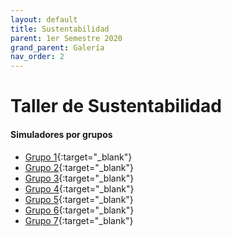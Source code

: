 ```yaml
---
layout: default
title: Sustentabilidad
parent: 1er Semestre 2020
grand_parent: Galería
nav_order: 2
---
```


# Taller de Sustentabilidad


#### Simuladores por grupos

- [Grupo 1](http://udesa.cristianreynaga.com/simuladorlab/2020/1semestre/sustentabilidad/grupo1.html){:target="_blank"}
- [Grupo 2](http://udesa.cristianreynaga.com/simuladorlab/2020/1semestre/sustentabilidad/grupo2.html){:target="_blank"}
- [Grupo 3](http://udesa.cristianreynaga.com/simuladorlab/2020/1semestre/sustentabilidad/grupo3.html){:target="_blank"}
- [Grupo 4](http://udesa.cristianreynaga.com/simuladorlab/2020/1semestre/sustentabilidad/grupo4.html){:target="_blank"}
- [Grupo 5](http://udesa.cristianreynaga.com/simuladorlab/2020/1semestre/sustentabilidad/grupo5.html){:target="_blank"}
- [Grupo 6](http://udesa.cristianreynaga.com/simuladorlab/2020/1semestre/sustentabilidad/grupo6.html){:target="_blank"}
- [Grupo 7](http://udesa.cristianreynaga.com/simuladorlab/2020/1semestre/sustentabilidad/grupo7.html){:target="_blank"}
